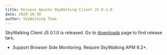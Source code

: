 ```yaml
---
title: Release Apache SkyWalking Client JS 0.1.0
date: 2020-10-30
author: SkyWalking Team
---
```


SkyWalking Client JS 0.1.0 is released. Go to [downloads](/downloads) page to find release tars.

- Support Browser Side Monitoring. Require SkyWalking APM 8.2+.
